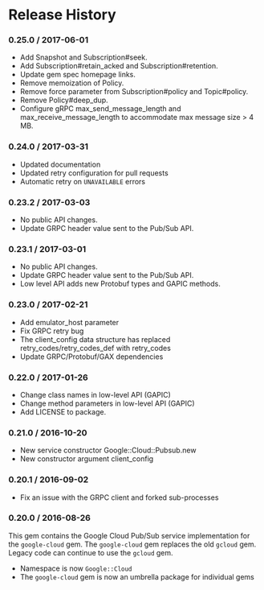 # Release History

### 0.25.0 / 2017-06-01

* Add Snapshot and Subscription#seek.
* Add Subscription#retain_acked and Subscription#retention.
* Update gem spec homepage links.
* Remove memoization of Policy.
* Remove force parameter from Subscription#policy and Topic#policy.
* Remove Policy#deep_dup.
* Configure gRPC max_send_message_length and max_receive_message_length
to accommodate max message size > 4 MB.

### 0.24.0 / 2017-03-31

* Updated documentation
* Updated retry configuration for pull requests
* Automatic retry on `UNAVAILABLE` errors

### 0.23.2 / 2017-03-03

* No public API changes.
* Update GRPC header value sent to the Pub/Sub API.

### 0.23.1 / 2017-03-01

* No public API changes.
* Update GRPC header value sent to the Pub/Sub API.
* Low level API adds new Protobuf types and GAPIC methods.

### 0.23.0 / 2017-02-21

* Add emulator_host parameter
* Fix GRPC retry bug
* The client_config data structure has replaced retry_codes/retry_codes_def with retry_codes
* Update GRPC/Protobuf/GAX dependencies

### 0.22.0 / 2017-01-26

* Change class names in low-level API (GAPIC)
* Change method parameters in low-level API (GAPIC)
* Add LICENSE to package.

### 0.21.0 / 2016-10-20

* New service constructor Google::Cloud::Pubsub.new
* New constructor argument client_config

### 0.20.1 / 2016-09-02

* Fix an issue with the GRPC client and forked sub-processes

### 0.20.0 / 2016-08-26

This gem contains the Google Cloud Pub/Sub service implementation for the `google-cloud` gem. The `google-cloud` gem replaces the old `gcloud` gem. Legacy code can continue to use the `gcloud` gem.

* Namespace is now `Google::Cloud`
* The `google-cloud` gem is now an umbrella package for individual gems
